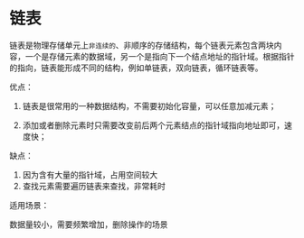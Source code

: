 # 链表

链表是物理存储单元上`非连续的`、非顺序的存储结构，每个链表元素包含两块内容，一个是存储元素的数据域，另一个是指向下一个结点地址的指针域。根据指针的指向，链表能形成不同的结构，例如单链表，双向链表，循环链表等。

优点：

1. 链表是很常用的一种数据结构，不需要初始化容量，可以任意加减元素；

2. 添加或者删除元素时只需要改变前后两个元素结点的指针域指向地址即可，速度快；

缺点：

1. 因为含有大量的指针域，占用空间较大
2. 查找元素需要遍历链表来查找，非常耗时

适用场景：

数据量较小，需要频繁增加，删除操作的场景
